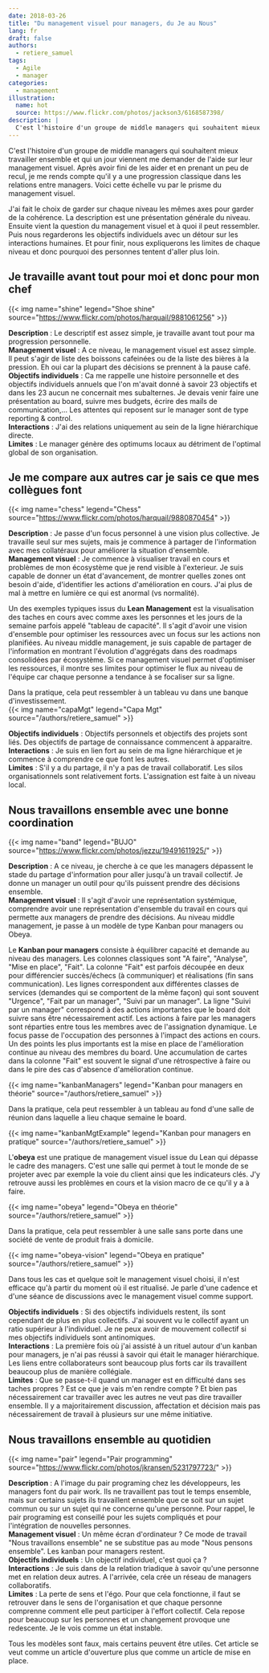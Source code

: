 ```yaml
---
date: 2018-03-26
title: "Du management visuel pour managers, du Je au Nous"
lang: fr
draft: false
authors:
  - retiere_samuel
tags:
  - Agile
  - manager
categories:
  - management
illustration:
  name: hot
  source: https://www.flickr.com/photos/jackson3/6168587398/
description: |
  C'est l'histoire d'un groupe de middle managers qui souhaitent mieux travailler ensemble et qui un jour viennent me demander de l'aide sur leur management visuel. Après avoir fini de les aider et en prenant un peu de recul, je me rends compte qu'il y a une progression classique dans les relations entre managers. Voici cette échelle vu par le prisme du management visuel.
---
```


C'est l'histoire d'un groupe de middle managers qui souhaitent mieux travailler ensemble et qui un jour viennent me demander de l'aide sur leur management visuel. Après avoir fini de les aider et en prenant un peu de recul, je me rends compte qu'il y a une progression classique dans les relations entre managers. Voici cette échelle vu par le prisme du management visuel.

J'ai fait le choix de garder sur chaque niveau les mêmes axes pour garder de la cohérence. La description est une présentation générale du niveau. Ensuite vient la question du management visuel et à quoi il peut ressembler. Puis nous regarderons les objectifs individuels avec un détour sur les interactions humaines. Et pour finir, nous expliquerons les limites de chaque niveau et donc pourquoi des personnes tentent d'aller plus loin.

## Je travaille avant tout pour moi et donc pour mon chef

{{< img name="shine" legend="Shoe shine" source="https://www.flickr.com/photos/harquail/9881061256" >}}

**Description** : Le descriptif est assez simple, je travaille avant tout pour ma progression personnelle.<br>
**Management visuel** : A ce niveau, le management visuel est assez simple. Il peut s'agir de liste des boissons cafeinées ou de la liste des bières à la pression. Eh oui car la plupart des décisions se prennent à la pause café.<br>
**Objectifs individuels** : Ca me rappelle une histoire personnelle et des objectifs individuels annuels que l'on m'avait donné à savoir 23 objectifs et dans les 23 aucun ne concernait mes subalternes. Je devais venir faire une présentation au board, suivre mes budgets, écrire des mails de communication,... Les attentes qui reposent sur le manager sont de type reporting & control.<br>
**Interactions** : J'ai des relations uniquement au sein de la ligne hiérarchique directe.<br>
**Limites** : Le manager génère des optimums locaux au détriment de l'optimal global de son organisation.<br>

## Je me compare aux autres car je sais ce que mes collègues font

{{< img name="chess" legend="Chess" source="https://www.flickr.com/photos/harquail/9880870454" >}}

**Description** : Je passe d'un focus personnel à une vision plus collective. Je travaille seul sur mes sujets, mais je commence à partager de l'information avec mes collatéraux pour améliorer la situation d'ensemble.<br>
**Management visuel** : Je commence à visualiser travail en cours et problèmes de mon écosystème que je rend visible à l'exterieur. Je suis capable de donner un état d'avancement, de montrer quelles zones ont besoin d'aide, d'identifier les actions d'amélioration en cours. J'ai plus de mal à mettre en lumière ce qui est anormal (vs normalité).<br>

Un des exemples typiques issus du **Lean Management** est la visualisation des taches en cours avec comme axes les personnes et les jours de la semaine parfois appelé "tableau de capacité". Il s'agit d'avoir une vision d'ensemble pour optimiser les ressources avec un focus sur les actions non planifiées. Au niveau middle management, je suis capable de partager de l'information en montrant l'évolution d'aggrégats dans des roadmaps consolidées par écosystème. Si ce management visuel permet d'optimiser les ressources, il montre ses limites pour optimiser le flux au niveau de l'équipe car chaque personne a tendance à se focaliser sur sa ligne.<br>

Dans la pratique, cela peut ressembler à un tableau vu dans une banque d'investissement.<br>
{{< img name="capaMgt" legend="Capa Mgt" source="/authors/retiere_samuel" >}}

**Objectifs individuels** : Objectifs personnels et objectifs des projets sont liés. Des objectifs de partage de connaissance commencent à apparaitre.<br>
**Interactions** : Je suis en lien fort au sein de ma ligne hiérarchique et je commence à comprendre ce que font les autres.<br>
**Limites** : S'il y a du partage, il n'y a pas de travail collaboratif. Les silos organisationnels sont relativement forts. L'assignation est faite à un niveau local.<br>

## Nous travaillons ensemble avec une bonne coordination

{{< img name="band" legend="BUJO" source="https://www.flickr.com/photos/jezzu/19491611925/" >}}

**Description** : A ce niveau, je cherche à ce que les managers dépassent le stade du partage d'information pour aller jusqu'à un travail collectif. Je donne un manager un outil pour qu'ils puissent prendre des décisions ensemble.<br>
**Management visuel** : Il s'agit d'avoir une représentation systémique, comprendre avoir une représentation d'ensemble du travail en cours qui permette aux managers de prendre des décisions. Au niveau middle management, je passe à un modèle de type Kanban pour managers ou Obeya.<br>

Le **Kanban pour managers** consiste à équilibrer capacité et demande au niveau des managers. Les colonnes classiques sont "A faire", "Analyse", "Mise en place", "Fait". La colonne "Fait" est parfois découpée en deux pour différencier succès/échecs (à communiquer) et réalisations (fin sans communication). Les lignes correspondent aux différentes classes de services (demandes qui se comportent de la même façon) qui sont souvent "Urgence", "Fait par un manager", "Suivi par un manager". La ligne "Suivi par un manager" correspond à des actions importantes que le board doit suivre sans être nécessairement actif. Les actions à faire par les managers sont réparties entre tous les membres avec de l'assignation dynamique. Le focus passe de l'occupation des personnes à l'impact des actions en cours. Un des points les plus importants est la mise en place de l'amélioration continue au niveau des membres du board. Une accumulation de cartes dans la colonne "Fait" est souvent le signal d'une rétrospective à faire ou dans le pire des cas d'absence d'amélioration continue.<br>

{{< img name="kanbanManagers" legend="Kanban pour managers en théorie" source="/authors/retiere_samuel" >}}

Dans la pratique, cela peut ressembler à un tableau au fond d'une salle de réunion dans laquelle a lieu chaque semaine le board.<br>

{{< img name="kanbanMgtExample" legend="Kanban pour managers en pratique" source="/authors/retiere_samuel" >}}

L'**obeya** est une pratique de management visuel issue du Lean qui dépasse le cadre des managers. C'est une salle qui permet à tout le monde de se projeter avec par exemple la voie du client ainsi que les indicateurs clés. J'y retrouve aussi les problèmes en cours et la vision macro de ce qu'il y a à faire.

{{< img name="obeya" legend="Obeya en théorie" source="/authors/retiere_samuel" >}}

Dans la pratique, cela peut ressembler à une salle sans porte dans une société de vente de produit frais à domicile.

{{< img name="obeya-vision" legend="Obeya en pratique" source="/authors/retiere_samuel" >}}

Dans tous les cas et quelque soit le management visuel choisi, il n'est efficace qu'à partir du moment où il est ritualisé. Je parle d'une cadence et d'une séance de discussions avec le management visuel comme support.

**Objectifs individuels** : Si des objectifs individuels restent, ils sont cependant de plus en plus collectifs. J'ai souvent vu le collectif ayant un ratio supérieur à l'individuel. Je ne peux avoir de mouvement collectif si mes objectifs individuels sont antinomiques.<br>
**Interactions** : La première fois où j'ai assisté à un rituel autour d'un kanban pour managers, je n'ai pas réussi à savoir qui était le manager hiérarchique. Les liens entre collaborateurs sont beaucoup plus forts car ils travaillent beaucoup plus de manière collégiale.<br>
**Limites** : Que se passe-t-il quand un manager est en difficulté dans ses taches propres ? Est ce que je vais m'en rendre compte ? Et bien pas nécessairement car travailler avec les autres ne veut pas dire travailler ensemble. Il y a majoritairement discussion, affectation et décision mais pas nécessairement de travail à plusieurs sur une même initiative.<br>

## Nous travaillons ensemble au quotidien

{{< img name="pair" legend="Pair programming" source="https://www.flickr.com/photos/jkransen/5231797723/" >}}

**Description** : A l'image du pair programing chez les développeurs, les managers font du pair work. Ils ne travaillent pas tout le temps ensemble, mais sur certains sujets ils travaillent ensemble que ce soit sur un sujet commun ou sur un sujet qui ne concerne qu'une personne. Pour rappel, le pair programing est conseillé pour les sujets compliqués et pour l'intégration de nouvelles personnes.<br>
**Management visuel** :  Un même écran d'ordinateur ? Ce mode de travail "Nous travaillons ensemble" ne se substitue pas au mode "Nous pensons ensemble". Les kanban pour managers restent.<br>
**Objectifs individuels** : Un objectif individuel, c'est quoi ça ?<br>
**Interactions** :  Je suis dans de la relation triadique à savoir qu'une personne met en relation deux autres. A l'arrivée, cela crée un réseau de managers collaboratifs.<br>
**Limites** : La perte de sens et l'égo. Pour que cela fonctionne, il faut se retrouver dans le sens de l'organisation et que chaque personne comprenne comment elle peut participer à l'effort collectif. Cela repose pour beaucoup sur les personnes et un changement provoque une redescente. Je le vois comme un état instable.<br>

Tous les modèles sont faux, mais certains peuvent être utiles. Cet article se veut comme un article d'ouverture plus que comme un article de mise en place.